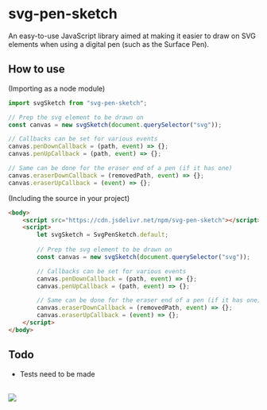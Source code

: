 # svg-pen-sketch
An easy-to-use JavaScript library aimed at making it easier to draw on SVG elements when using a digital pen (such as the Surface Pen). 

## How to use 
(Importing as a node module)
```javascript
import svgSketch from "svg-pen-sketch";

// Prep the svg element to be drawn on
const canvas = new svgSketch(document.querySelector("svg"));

// Callbacks can be set for various events
canvas.penDownCallback = (path, event) => {};
canvas.penUpCallback = (path, event) => {};

// Same can be done for the eraser end of a pen (if it has one)
canvas.eraserDownCallback = (removedPath, event) => {};
canvas.eraserUpCallback = (event) => {};
```

(Including the source in your project)

```html
<body>
    <script src="https://cdn.jsdelivr.net/npm/svg-pen-sketch"></script>
    <script> 
        let svgSketch = SvgPenSketch.default;
        
        // Prep the svg element to be drawn on  
        const canvas = new svgSketch(document.querySelector("svg"));

        // Callbacks can be set for various events
        canvas.penDownCallback = (path, event) => {};
        canvas.penUpCallback = (path, event) => {};

        // Same can be done for the eraser end of a pen (if it has one)
        canvas.eraserDownCallback = (removedPath, event) => {};
        canvas.eraserUpCallback = (event) => {};
    </script>
</body>
```

## Todo
- Tests need to be made

<br>
<img src="https://img.shields.io/npm/v/svg-pen-sketch?style=flat-square">